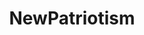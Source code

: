 ---
title: NewPatriotism
crosslinks:
- autotldr
- politics
- EnoughTrumpSpam
- PoliticalHumor
- esist
- pics
- MarchAgainstTrump
- Fuckthealtright
- totallynotrussians
- AskReddit
- BlackPeopleTwitter
- houston
- OldSchoolCool
- SandersForPresident
- The_Dipshit
- socialcitizens
- ShitPoliticsSays
- MURICA
- canada
- AdviceAnimals
---